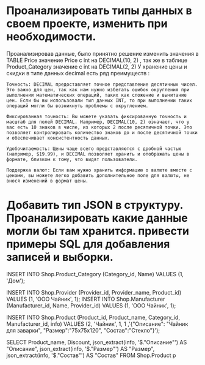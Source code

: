 # Проанализировать типы данных в своем проекте, изменить при необходимости. 
Проанализировав данные, было принятно решение изменить значения в  TABLE Price значение Price с int на DECIMAL(10, 2) , так же в таблице Product_Category значение с int на DECIMAL(2, 2)
У хранение цены и скидки в типе данных decimal есть ряд преимуществ :
```
Точность: DECIMAL предоставляет точное представление десятичных чисел. Это важно для цен, так как нам нужно избегать ошибок округления при выполнении математических операций, таких как сложение и вычитание цен. Если бы вы использовали тип данных INT, то при выполнении таких операций могли бы возникнуть проблемы с округлением.

Фиксированная точность: Вы можете указать фиксированную точность и масштаб для полей DECIMAL. Например, DECIMAL(10, 2) означает, что у вас есть 10 знаков в числе, из которых 2 после десятичной точки. Это позволяет контролировать количество знаков до и после десятичной точки и обеспечивает консистентность данных.

Удобочитаемость: Цены чаще всего представляются с дробной частью (например, $19.99), и DECIMAL позволяет хранить и отображать цены в формате, близком к тому, что видят пользователи.

Поддержка валют: Если вам нужно хранить информацию о валюте вместе с ценами, вы можете легко добавить дополнительное поле для валюты, не внося изменений в формат цены.
```
# Добавить тип JSON в структуру. Проанализировать какие данные могли бы там хранится. привести примеры SQL для добавления записей и выборки.

INSERT INTO Shop.Product_Category (Category_id, Name) VALUES (1, 'Дом');

INSERT INTO Shop.Provider (Provider_id, Provider_name, Product_id) VALUES (1, 'ООО Чайник', 1);
INSERT INTO Shop.Manufacturer (Manufacturer_id, Name, Provider_id) VALUES (1, 'ООО Чайник', 1);

INSERT  INTO Shop.Product (Product_id, Product_name, Category_id, Manufacturer_id, info) 
VALUES (2, 'Чайник', 1, 1 ,'{"Описание": "Чайник для заварки", "Размер":"75х75х120", "Состав":"Стекло"}');

SELECT
Product_name,
Discount,
json_extract(info, '$."Описание"') AS "Описание",
json_extract(info, '$."Размер"') AS "Размер",
json_extract(info, '$."Состав"') AS "Состав"
FROM Shop.Product p




